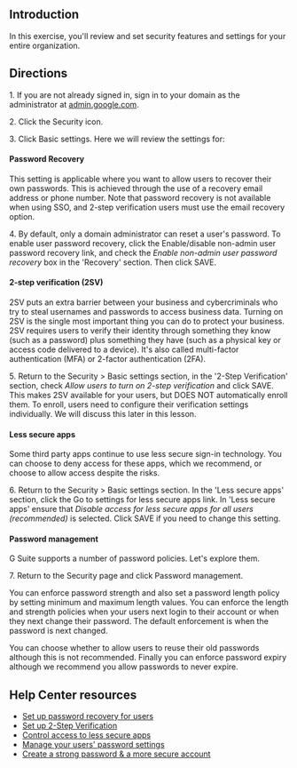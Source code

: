 ## Introduction

In this exercise, you'll review and set security features and settings for your entire organization.

## Directions

1\. If you are not already signed in, sign in to your domain as the administrator at [admin.google.com](https://admin.google.com/). 

2\. Click the Security icon.

3\. Click Basic settings. Here we will review the settings for:

#### Password Recovery

This setting is applicable where you want to allow users to recover their own passwords. This is achieved through the use of a recovery email address or phone number. Note that password recovery is not available when using SSO, and 2-step verification users must use the email recovery option.

4\. By default, only a domain administrator can reset a user's password. To enable user password recovery, click the Enable/disable non-admin user password recovery link, and check the *Enable non-admin user password recovery* box in the 'Recovery' section. Then click SAVE.

#### 2-step verification (2SV)

2SV puts an extra barrier between your business and cybercriminals who try to steal usernames and passwords to access business data. Turning on 2SV is the single most important thing you can do to protect your business. 2SV requires users to verify their identity through something they know (such as a password) plus something they have (such as a physical key or access code delivered to a device). It's also called multi-factor authentication (MFA) or 2-factor authentication (2FA).

5\. Return to the Security > Basic settings section, in the '2-Step Verification' section, check *Allow users to turn on 2-step verification* and click SAVE. This makes 2SV available for your users, but DOES NOT automatically enroll them. To enroll, users need to configure their verification settings individually. We will discuss this later in this lesson.

#### Less secure apps

Some third party apps continue to use less secure sign-in technology. You can choose to deny access for these apps, which we recommend, or choose to allow access despite the risks.

6\. Return to the Security > Basic settings section. In the 'Less secure apps' section, click the Go to settings for less secure apps link. In 'Less secure apps' ensure that *Disable access for less secure apps for all users (recommended)* is selected. Click SAVE if you need to change this setting.

#### Password management

G Suite supports a number of password policies. Let's explore them.

7\. Return to the Security page and click Password management.

You can enforce password strength and also set a password length policy by setting minimum and maximum length values. You can enforce the length and strength policies when your users next login to their account or when they next change their password. The default enforcement is when the password is next changed.

You can choose whether to allow users to reuse their old passwords although this is not recommended. Finally you can enforce password expiry although we recommend you allow passwords to never expire.

## Help Center resources

-   [Set up password recovery for users](https://support.google.com/a/answer/33382 "Set up password recovery for users")
-   [Set up 2-Step Verification](https://support.google.com/a/answer/175197 "Set up 2-Step Verification")
-   [Control access to less secure apps](https://support.google.com/a/answer/6260879 "Control access to less secure apps")
-   [Manage your users' password settings](https://support.google.com/a/answer/139399 "Manage your users' password settings")
-   [Create a strong password & a more secure account](https://support.google.com/accounts/answer/32040 "Create a strong password & a more secure account")
